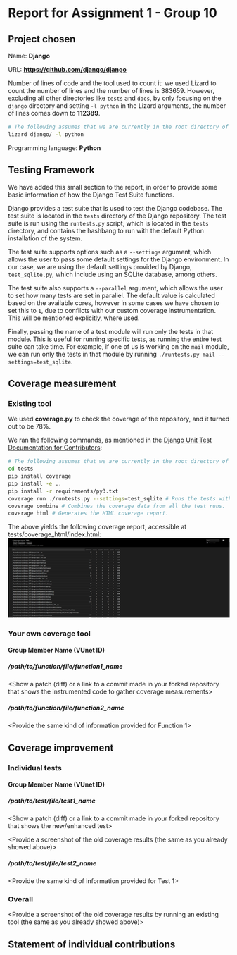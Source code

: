 # Report for Assignment 1 - Group 10

## Project chosen

Name: **Django**

URL: **https://github.com/django/django**

Number of lines of code and the tool used to count it: we used Lizard to count the number of lines and the number of lines is 383659. However, excluding all other directories like `tests` and `docs`, by only focusing on the `django` directory and setting `-l python` in the Lizard arguments, the number of lines comes down to **112389**.
```bash
# The following assumes that we are currently in the root directory of the Django repository.
lizard django/ -l python
```

Programming language: **Python**

## Testing Framework
We have added this small section to the report, in order to provide some basic information of how the Django Test Suite functions.

Django provides a test suite that is used to test the Django codebase. The test suite is located in the `tests` directory of the Django repository. The test suite is run using the `runtests.py` script, which is located in the `tests` directory, and contains the hashbang to run with the default Python installation of the system.

The test suite supports options such as a `--settings` argument, which allows the user to pass some default settings for the Django environment. In our case, we are using the default settings provided by Django, `test_sqlite.py`, which include using an SQLite database, among others.

The test suite also supports a `--parallel` argument, which allows the user to set how many tests are set in parallel. The default value is calculated based on the available cores, however in some cases we have chosen to set this to `1`, due to conflicts with our custom coverage instrumentation. This will be mentioned explicitly, where used.

Finally, passing the name of a test module will run only the tests in that module. This is useful for running specific tests, as running the entire test suite can take time. For example, if one of us is working on the `mail` module, we can run only the tests in that module by running `./runtests.py mail --settings=test_sqlite`.

## Coverage measurement

### Existing tool

We used **coverage.py** to check the coverage of the repository, and it turned out to be 78%.

We ran the following commands, as mentioned in the [Django Unit Test Documentation for Contributors](https://docs.djangoproject.com/en/dev/internals/contributing/writing-code/unit-tests/#code-coverage):
```bash
# The following assumes that we are currently in the root directory of the Django repository, and in the created virtual environment.
cd tests
pip install coverage
pip install -e ..
pip install -r requirements/py3.txt
coverage run ./runtests.py --settings=test_sqlite # Runs the tests with coverage and using the SQLite adapter.
coverage combine # Combines the coverage data from all the test runs.
coverage html # Generates the HTML coverage report.
```
[//]: # (<Show the coverage results provided by the existing tool with a screenshot>)


The above yields the following coverage report, accessible at tests/coverage_html/index.html:
![Coverage Results](vu-docs-res/coverage-html.png)

### Your own coverage tool

<The following is supposed to be repeated for each group member>

#### Group Member Name (VUnet ID)

##### /path/to/function/file/function1_name

<Show a patch (diff) or a link to a commit made in your forked repository that shows the instrumented code to gather coverage measurements>

<Provide a screenshot of the coverage results output by the instrumentation>

##### /path/to/function/file/function2_name

<Provide the same kind of information provided for Function 1>

## Coverage improvement

### Individual tests

<The following is supposed to be repeated for each group member>

#### Group Member Name (VUnet ID)

##### /path/to/test/file/test1_name

<Show a patch (diff) or a link to a commit made in your forked repository that shows the new/enhanced test>

<Provide a screenshot of the old coverage results (the same as you already showed above)>

<Provide a screenshot of the new coverage results>

<State the coverage improvement with a number and elaborate on why the coverage is improved>

##### /path/to/test/file/test2_name

<Provide the same kind of information provided for Test 1>

### Overall

<Provide a screenshot of the old coverage results by running an existing tool (the same as you already showed above)>

<Provide a screenshot of the new coverage results by running the existing tool using all test modifications made by the group>

## Statement of individual contributions

<Write what each group member did>
